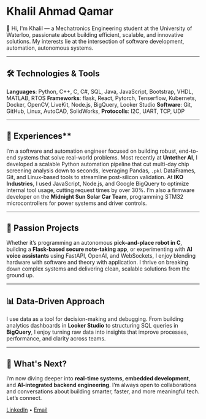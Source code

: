 # Khalil Ahmad Qamar

👋 Hi, I'm Khalil — a Mechatronics Engineering student at the University of Waterloo, passionate about building efficient, scalable, and innovative solutions. My interests lie at the intersection of software development, automation, autonomous systems.

---

## 🛠️ **Technologies & Tools**

**Languages**: Python, C++, C, C#, SQL, Java, JavaScript, Bootstrap, VHDL, MATLAB, RTOS
**Frameworks**: flask, React, Pytorch, Tenserflow, Kubernets, Docker, OpenCV, LiveKit, Node.js, BigQuery, Looker Studio 
**Software**: Git, GitHub, Linux, AutoCAD, SolidWorks,
**Protocolls**: I2C, UART, TCP, UDP

---

## 🌟 Experiences**

I’m a software and automation engineer focused on building robust, end-to-end systems that solve real-world problems. Most recently at **Untether AI**, I developed a scalable Python automation pipeline that cut multi-day chip screening analysis down to seconds, leveraging Pandas, `.pkl` DataFrames, Git, and Linux-based tools to streamline post-silicon validation. At **IKO Industries**, I used JavaScript, Node.js, and Google BigQuery to optimize internal tool usage, cutting request times by over 30%. I’m also a firmware developer on the **Midnight Sun Solar Car Team**, programming STM32 microcontrollers for power systems and driver controls.

---

## 🔬 **Passion Projects**

Whether it’s programming an autonomous **pick-and-place robot in C**, building a **Flask-based secure note-taking app**, or experimenting with **AI voice assistants** using FastAPI, OpenAI, and WebSockets, I enjoy blending hardware with software and theory with application. I thrive on breaking down complex systems and delivering clean, scalable solutions from the ground up.

---

## 📊 **Data-Driven Approach**

I use data as a tool for decision-making and debugging. From building analytics dashboards in **Looker Studio** to structuring SQL queries in **BigQuery**, I enjoy turning raw data into insights that improve processes, performance, and clarity across teams.

---

## 🎯 **What's Next?**

I’m now diving deeper into **real-time systems, embedded development**, and **AI-integrated backend engineering**. I’m always open to collaborations and conversations about building smarter, faster, and more meaningful tech. Let’s connect.

[LinkedIn](https://linkedin.com/in/khalil-ahmad-qamar/) • [Email](Khalilq199@gmail.com)

